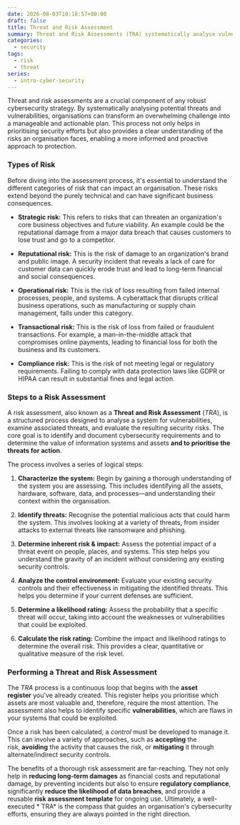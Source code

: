 ```yaml
---
date: 2026-08-03T10:18:57+08:00
draft: false
title: Threat and Risk Assessment
summary: Threat and Risk Assessments (TRA) systematically analyse vulnerabilities and threats then prioritise appropriate responses.  Risks span strategic, reputational, operational, transactional, and compliance domains, all with significant business impact. Through structured steps of system characterisation, threat identification, impact evaluation, control analysis, likelihood, and risk ratings, TRAs guide proactive protection, regulatory compliance, and maintain cybersecurity resilience.
categories:
  - security
tags:
  - risk
  - threat
series:
  - intro-cyber-security
---
```

Threat and risk assessments are a crucial component of any robust cybersecurity strategy.  By systematically analysing potential threats and vulnerabilities, organisations can transform an overwhelming challenge into a manageable and actionable plan.   This process not only helps in prioritising security efforts but also provides a clear understanding of the risks an organisation faces, enabling a more informed and proactive approach to protection.

### Types of Risk

Before diving into the assessment process, it's essential to understand the different categories of risk that can impact an organisation.  These risks extend beyond the purely technical and can have significant business consequences.

- **Strategic risk:** This refers to risks that can threaten an organization's core business objectives and future viability. An example could be the reputational damage from a major data breach that causes customers to lose trust and go to a competitor.

- **Reputational risk:** This is the risk of damage to an organization's brand and public image.  A security incident that reveals a lack of care for customer data can quickly erode trust and lead to long-term financial and social consequences.

- **Operational risk:** This is the risk of loss resulting from failed internal processes, people, and systems.  A cyberattack that disrupts critical business operations, such as manufacturing or supply chain management, falls under this category.

- **Transactional risk:** This is the risk of loss from failed or fraudulent transactions.  For example, a man-in-the-middle attack that compromises online payments, leading to financial loss for both the business and its customers.

- **Compliance risk:** This is the risk of not meeting legal or regulatory requirements.  Failing to comply with data protection laws like GDPR or HIPAA can result in substantial fines and legal action.

### Steps to a Risk Assessment

A risk assessment, also known as a **Threat and Risk Assessment**  (*TRA*), is a structured process designed to analyse a system for vulnerabilities, examine associated threats, and evaluate the resulting security risks. The core goal is to identify and document cybersecurity requirements and to determine the value of information systems and assets **and to prioritise  the threats for action**.

The process involves a series of logical steps:

1. **Characterize the system:** Begin by gaining a thorough understanding of the system you are assessing. This includes identifying all the assets, hardware, software, data, and processes—and understanding their context within the organisation.

2. **Identify threats:** Recognise the potential malicious acts that could harm the system. This involves looking at a variety of threats, from insider attacks to external threats like ransomware and phishing.

3. **Determine inherent risk & impact:** Assess the potential impact of a threat event on people, places, and systems. This step helps you understand the gravity of an incident without considering any existing security controls.
  
4. **Analyze the control environment:** Evaluate your existing security controls and their effectiveness in mitigating the identified threats. This helps you determine if your current defenses are sufficient.
  
5. **Determine a likelihood rating:** Assess the probability that a specific threat will occur, taking into account the weaknesses or vulnerabilities that could be exploited.
  
6. **Calculate the risk rating:** Combine the impact and likelihood ratings to determine the overall risk. This provides a clear, quantitative or qualitative measure of the risk level.

### Performing a Threat and Risk Assessment

The *TRA* process is a continuous loop that begins with the **asset register** you've already created. This register helps you prioritise which assets are most valuable and, therefore, require the most attention. The assessment also helps to identify specific **vulnerabilities**, which are flaws in your systems that could be exploited.

Once a risk has been calculated, a *control* must be developed to manage it.  This can involve a variety of approaches, such as **accepting** the risk, **avoiding** the activity that causes the risk, or **mitigating** it through alternate/indirect security controls.

The benefits of a thorough risk assessment are far-reaching. They not only help in **reducing long-term damages** as financial costs and reputational damage,  by preventing  incidents but also to ensure **regulatory compliance**, significantly **reduce the likelihood of data breaches**, and provide a reusable **risk assessment template** for ongoing use. Ultimately, a well-executed             * TRA* is the compass that guides an organisation's cybersecurity efforts, ensuring they are always pointed in the right direction.